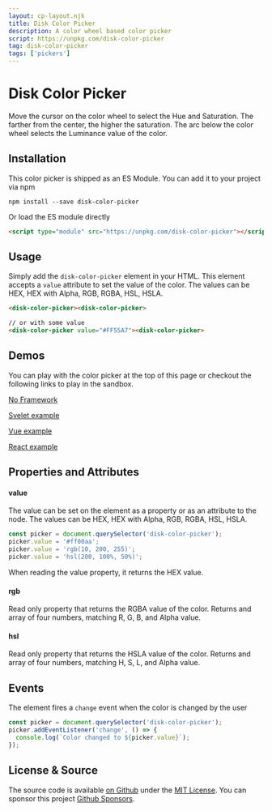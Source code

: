```yaml
---
layout: cp-layout.njk
title: Disk Color Picker
description: A color wheel based color picker
script: https://unpkg.com/disk-color-picker
tag: disk-color-picker
tags: ['pickers']
---
```


# Disk Color Picker

Move the cursor on the color wheel to select the Hue and Saturation. The farther from the center, the higher the saturation. The arc below the color wheel selects the Luminance value of the color.

## Installation 
This color picker is shipped as an ES Module. You can add it to your project via npm

```shell
npm install --save disk-color-picker
```

Or load the ES module directly

```html
<script type="module" src="https://unpkg.com/disk-color-picker"></script>
```

## Usage
Simply add the `disk-color-picker` element in your HTML. This element accepts a `value` attribute to set the value of the color. 
The values can be HEX, HEX with Alpha, RGB, RGBA, HSL, HSLA.

```html
<disk-color-picker><disk-color-picker>

// or with some value
<disk-color-picker value="#FF55A7"><disk-color-picker>
```

## Demos
You can play with the color picker at the top of this page or checkout the following links to play in the sandbox.

[No Framework](https://codesandbox.io/s/disk-color-picker-njyw5)

[Svelet example](https://codesandbox.io/s/disk-color-picker-svelte-q5v8m)

[Vue example](https://codesandbox.io/s/disk-color-picker-vue-lso2g)

[React example](https://codesandbox.io/s/disk-color-picker-react-vgonl)

## Properties and Attributes

#### value
The value can be set on the element as a property or as an attribute to the node. The values can be HEX, HEX with Alpha, RGB, RGBA, HSL, HSLA.

```javascript
const picker = document.querySelector('disk-color-picker');
picker.value = '#ff00aa';
picker.value = 'rgb(10, 200, 255)';
picker.value = 'hsl(200, 100%, 50%)';
```

When reading the value property, it returns the HEX value. 

#### rgb
Read only property that returns the RGBA value of the color. Returns and array of four numbers, matching R, G, B, and Alpha value.

#### hsl
Read only property that returns the HSLA value of the color. Returns and array of four numbers, matching H, S, L, and Alpha value.

## Events
The element fires a `change` event when the color is changed by the user

```javascript
const picker = document.querySelector('disk-color-picker');
picker.addEventListener('change', () => {
  console.log(`Color changed to ${picker.value}`);
});
```

## License & Source
The source code is available [on Github](https://github.com/pshihn/every-color-picker) under the [MIT License](https://github.com/pshihn/every-color-picker/blob/master/LICENSE). You can sponsor this project [Github Sponsors](https://github.com/sponsors/pshihn).